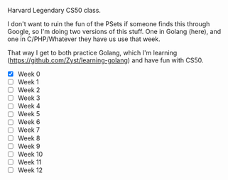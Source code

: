 Harvard Legendary CS50 class.

I don't want to ruin the fun of the PSets if someone finds this through Google, so I'm doing two versions of this stuff. One in Golang (here), and one in C/PHP/Whatever they have us use that week.

That way I get to both practice Golang, which I'm learning (https://github.com/Zyst/learning-golang) and have fun with CS50.

- [x] Week 0
- [ ] Week 1
- [ ] Week 2
- [ ] Week 3
- [ ] Week 4
- [ ] Week 5
- [ ] Week 6
- [ ] Week 7
- [ ] Week 8
- [ ] Week 9
- [ ] Week 10
- [ ] Week 11
- [ ] Week 12

